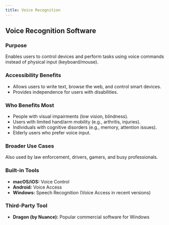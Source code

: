 ```yaml
---
title: Voice Recognition
---
```


## Voice Recognition Software

### Purpose

Enables users to control devices and perform tasks using voice commands instead of physical input (keyboard/mouse).

### Accessibility Benefits

- Allows users to write text, browse the web, and control smart devices.
- Provides independence for users with disabilities.

### Who Benefits Most

- People with visual impairments (low vision, blindness).
- Users with limited hand/arm mobility (e.g., arthritis, injuries).
- Individuals with cognitive disorders (e.g., memory, attention issues).
- Elderly users who prefer voice input.

### Broader Use Cases

Also used by law enforcement, drivers, gamers, and busy professionals.

### Built-in Tools

- **macOS/iOS:** Voice Control
- **Android:** Voice Access
- **Windows:** Speech Recognition (Voice Access in recent versions)

### Third-Party Tool
- **Dragon (by Nuance):** Popular commercial software for Windows
